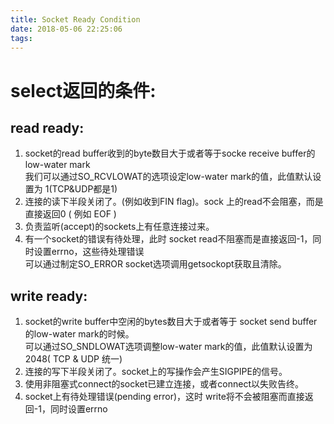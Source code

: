 ```yaml
---
title: Socket Ready Condition
date: 2018-05-06 22:25:06
tags:
---
```

# select返回的条件:
## read ready:
1. socket的read buffer收到的byte数目大于或者等于socke receive buffer的low-water mark  
我们可以通过SO_RCVLOWAT的选项设定low-water mark的值，此值默认设置为 1(TCP&UDP都是1)
2. 连接的读下半段关闭了。(例如收到FIN flag)。sock 上的read不会阻塞，而是直接返回0 ( 例如 EOF )
3. 负责监听(accept)的sockets上有任意连接过来。
4. 有一个socket的错误有待处理，此时 socket read不阻塞而是直接返回-1，同时设置errno，这些待处理错误  
可以通过制定SO_ERROR socket选项调用getsockopt获取且清除。

## write ready:
1. socket的write buffer中空闲的bytes数目大于或者等于 socket send buffer的low-water mark的时候。  
可以通过SO_SNDLOWAT选项调整low-water mark的值，此值默认设置为 2048( TCP & UDP 统一)
2. 连接的写下半段关闭了。socket上的写操作会产生SIGPIPE的信号。
3. 使用非阻塞式connect的socket已建立连接，或者connect以失败告终。
4. socket上有待处理错误(pending error)，这时 write将不会被阻塞而直接返回-1，同时设置errno